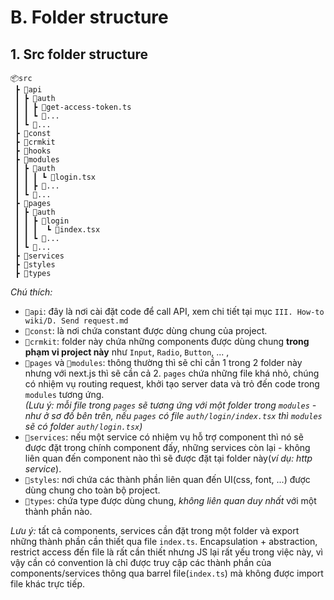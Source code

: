 # B. Folder structure

## 1. Src folder structure
```
📦src
 ┣ 📂api
 ┃ ┣ 📂auth
 ┃ ┃ ┣ 📜get-access-token.ts
 ┃ ┃ ┗ 📜...
 ┃ ┗ 📂...
 ┣ 📂const
 ┣ 📂crmkit
 ┣ 📂hooks
 ┣ 📂modules
 ┃ ┣ 📂auth
 ┃ ┃ ┃ ┗ 📜login.tsx
 ┃ ┃ ┣ 📂...
 ┃ ┗ 📂...
 ┣ 📂pages
 ┃ ┣ 📂auth
 ┃ ┃ ┣ 📂login
 ┃ ┃ ┃  ┗ 📜index.tsx  
 ┃ ┃ ┗ 📜...
 ┃ ┗ 📜...
 ┣ 📂services
 ┣ 📂styles
 ┣ 📂types
```
*Chú thích:*
- `📂api`: đây là nơi cài đặt code để call API, xem chi tiết tại mục `III. How-to wiki/D. Send request.md`
- `📂const`: là nơi chứa constant được dùng chung của project. 
- `📂crmkit`: folder này chứa những components được dùng chung **trong phạm vi project này** như `Input`, `Radio`, `Button`, ... , 
- `📂pages` và `📂modules`: thông thường thì sẽ chỉ cần 1 trong 2 folder này nhưng với next.js thì sẽ cần cả 2. `pages` chứa những file khá nhỏ, chúng có nhiệm vụ routing request, khởi tạo server data và trỏ đến code trong `modules` tương ứng.  
_(Lưu ý: mỗi file trong `pages` sẽ tương ứng với một folder trong `modules` - như ở sơ đồ bên trên, nếu `pages` có file `auth/login/index.tsx` thì `modules` sẽ có folder `auth/login.tsx`)_
- `📂services`: nếu một service có nhiệm vụ hỗ trợ component thì nó sẽ được đặt trong chính component đấy, những services còn lại - không liên quan đến component nào thì sẽ được đặt tại folder này(_ví dụ: http service_).
- `📂styles`: nơi chứa các thành phần liên quan đến UI(css, font, ...) được dùng chung cho toàn bộ project.
- `📂types`: chứa type được dùng chung, *không liên quan duy nhất* với một thành phần nào.

*Lưu ý:* tất cả components, services cần đặt trong một folder và export những thành phần cần thiết qua file `index.ts`. Encapsulation + abstraction, restrict access đến file là rất cần thiết nhưng JS lại rất yếu trong việc này, vì vậy cần có convention là chỉ được truy cập các thành phần của components/services thông qua barrel file(`index.ts`) mà không được import file khác trực tiếp.
